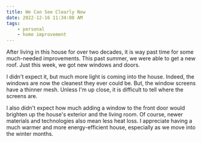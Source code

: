```yaml
---
title: We Can See Clearly Now
date: 2022-12-16 11:34:08 AM
tags:
    - personal
    - home improvement
---
```


After living in this house for over two decades, it is way past time for some much-needed improvements.  This past summer, we were able to get a new roof.  Just this week, we got new windows and doors.

I didn't expect it, but much more light is coming into the house.  Indeed, the windows are now the cleanest they ever could be.  But, the window screens have a thinner mesh.  Unless I'm up close, it is difficult to tell where the screens are.

I also didn't expect how much adding a window to the front door would brighten up the house's exterior and the living room.  Of course, newer materials and technologies also mean less heat loss.  I appreciate having a much warmer and more energy-efficient house, especially as we move into the winter months.
